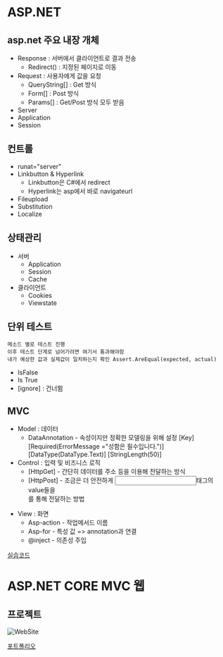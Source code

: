 # ASP.NET

## asp.net 주요 내장 개체
- Response
    : 서버에서 클라이언트로 결과 전송
    - Redirect() : 지정된 페이지로 이동
- Request
    : 사용자에게 값을 요청
    - QueryString[] : Get 방식
    - Form[] : Post 방식
    - Params[] : Get/Post 방식 모두 받음
- Server
- Application
- Session

## 컨트롤
- runat="server"
- Linkbutton & Hyperlink
    - Linkbutton은 C#에서 redirect
    - Hyperlink는 asp에서 바로 navigateurl
- Fileupload
- Substitution
- Localize

## 상태관리
- 서버 
    - Application
    - Session
    - Cache
- 클라이언트
    - Cookies
    - Viewstate

## 단위 테스트
    메소드 별로 테스트 진행
    이후 테스트 단계로 넘어가려면 여기서 통과해야함
    내가 예상한 값과 실제값이 일치하는지 확인 Assert.AreEqual(expected, actual)
- IsFalse
- Is True
- [ignore] : 건너뜀

## MVC
- Model : 데이터
    - DataAnnotation - 속성이지만 정확한 모델링을 위해 설정
        [Key]
        [Required(ErrorMessage ="성함은 필수입니다.")]
        [DataType(DataType.Text)]
        [StringLength(50)]
- Control : 입력 및 비즈니스 로직
    - [HttpGet] - 간단히 데이터를 주소 등을 이용해 전달하는 방식
    - [HttpPost] - 조금은 더 안전하게 <input>태그의 value들을 <form method="post">를 통해 전달하는 방법
- View : 화면
    - Asp-action - 작업메서드 이름
    - Asp-for - 특성 값
        => annotation과 연결
    - @inject - 의존성 주입

[실습코드](https://github.com/choiyeonseong/StudyAspNet21/tree/main/HelloAspNet)

# ASP.NET CORE MVC 웹
## 프로젝트

![WebSite](D:\GitRepository\StudyAspNet21\ref_img\portpolio.png")

[포트폴리오](https://github.com/choiyeonseong/StudyAspNet21/tree/main/MyPortpolio/PortpolioWeb)